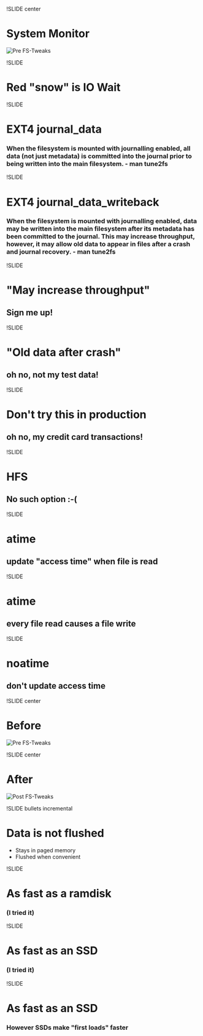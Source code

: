 !SLIDE center
# System Monitor
![Pre FS-Tweaks](pre-tweaks.png)

!SLIDE
# Red "snow" is IO Wait

!SLIDE 
# EXT4 journal_data
### When the filesystem is mounted with journalling enabled, all data (not just metadata) is **committed into the journal prior to being written** into the main filesystem. - man tune2fs

!SLIDE 
# EXT4 journal_data_writeback
### When the filesystem is mounted with journalling enabled, data **may be written into the main filesystem after its metadata has been committed to the journal**. This may **increase throughput**, however, it **may allow old data to appear in files after a crash** and journal recovery. - man tune2fs

!SLIDE
# "May increase throughput"
## Sign me up!

!SLIDE
# "Old data after crash"
## oh no, not my test data!

!SLIDE
# Don't try this in production
## oh no, my credit card transactions!

!SLIDE
# HFS
## No such option :-(

!SLIDE
# atime
## update "access time" when file is read

!SLIDE
# atime
## every file read **causes a file write**

!SLIDE
# noatime
## don't update access time

!SLIDE center
# Before
![Pre FS-Tweaks](pre-tweaks.png)

!SLIDE center
# After
![Post FS-Tweaks](post-tweaks.png)

!SLIDE bullets incremental
# Data is not flushed
* Stays in paged memory
* Flushed when convenient

!SLIDE
# As fast as a ramdisk
### (I tried it)

!SLIDE
# As fast as an SSD
### (I tried it)

!SLIDE
# As fast as an SSD
### However SSDs make "first loads" faster

